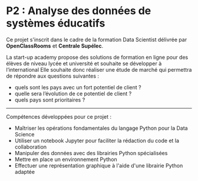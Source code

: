# P2 : Analyse des données de systèmes éducatifs
Ce projet s'inscrit dans le cadre de la formation Data Scientist délivrée par **OpenClassRooms** et **Centrale Supélec**.

La start-up academy propose des solutions de formation en ligne pour des élèves de niveau lycée et université et souhaite se développer à l’international
Elle souhaite donc réaliser une étude de marché qui permettra de répondre aux questions suivantes : 
- quels sont les pays avec un fort potentiel de client ?
- quelle sera l’évolution de ce potentiel de client ?
- quels pays sont prioritaires ?

_________________________________________
Compétences développées pour ce projet :
- Maîtriser les opérations fondamentales du langage Python pour la Data Science
- Utiliser un notebook Jupyter pour faciliter la rédaction du code et la collaboration
- Manipuler des données avec des librairies Python spécialisées
- Mettre en place un environnement Python
- Effectuer une représentation graphique à l'aide d'une librairie Python adaptée
